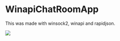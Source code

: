 # WinapiChatRoomApp

This was made with winsock2, winapi and rapidjson.

<img src="https://github.com/SegFault1000/WinapiChatRoomApp/blob/main/Screenshots/chatroomScreenshot.png?raw=true"/>
